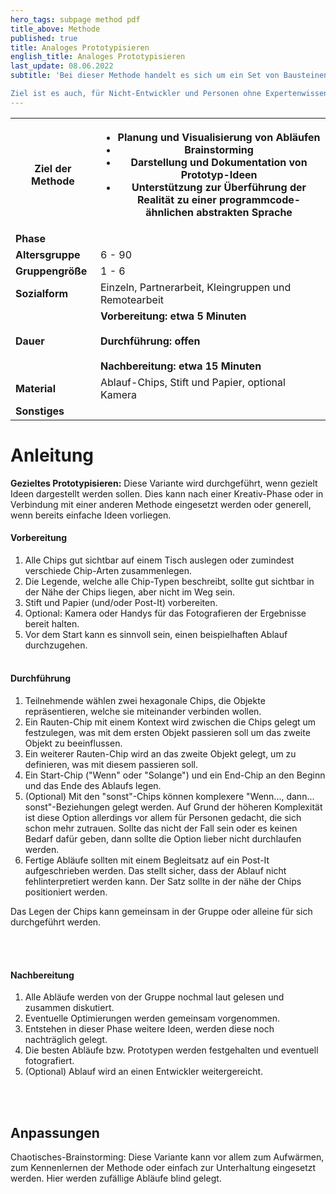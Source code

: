 ```yaml
---
hero_tags: subpage method pdf
title_above: Methode
published: true
title: Analoges Prototypisieren
english_title: Analoges Prototypisieren
last_update: 08.06.2022
subtitle: 'Bei dieser Methode handelt es sich um ein Set von Bausteinen in verschiedenen geometrischen Formen. Die Steine, auch Chips genannt, können dabei so zusammengelegt werden, dass einfache Abläufe abgebildet werden können. Durch die Haptik und Visualisierung können mit einfachen Regeln schneller Ideen vermittelt, Ideen gemeinsam ausgearbeitet und vorbereitet werden, damit diese für eine Entwicklung vorbereitet sind.

Ziel ist es auch, für Nicht-Entwickler und Personen ohne Expertenwissen Ideen und Abläufe zu visualisieren und Planen zu können. Die daraus entstehenden Konstruktionen können daraufhin zur Entwicklung genutzt werden.'
---
```


<table class="tb">
    <tr>
        <th><strong>Ziel der Methode</strong></th>
        <th>

- Planung und Visualisierung von Abläufen
- Brainstorming
- Darstellung und Dokumentation von Prototyp-Ideen
- Unterstützung zur Überführung der Realität zu einer programmcode-ähnlichen abstrakten Sprache

</th>
    </tr>
    <tr>
      <td><strong>Phase</strong></td>
      <td></td>
    </tr>
    <tr>
      <td><strong>Altersgruppe</strong></td>
      <td>6 - 90</td>
    </tr>
    <tr>
      <td><strong>Gruppengröße</strong></td>
      <td>1 - 6</td>
    </tr>
    <tr>
      <td><strong>Sozialform</strong></td>
      <td>Einzeln, Partnerarbeit, Kleingruppen und Remotearbeit</td>
    </tr>
    <tr>
      <td><strong>Dauer</strong></td>
      <td>
      <strong>
      Vorbereitung: etwa 5 Minuten<br>
      <br>
      Durchführung: offen<br>
      <br>
      Nachbereitung: etwa 15 Minuten<br>
      </strong>
      </td>
    </tr>
    <tr>
      <td><strong>Material</strong></td>
      <td>Ablauf-Chips, Stift und Papier, optional Kamera</td>
    </tr>
    <tr>
      <td><strong>Sonstiges</strong></td>
      <td>
</td>
</tr>
</table>

# Anleitung

<strong>Gezieltes Prototypisieren:</strong> Diese Variante wird durchgeführt, wenn gezielt Ideen dargestellt werden sollen. Dies kann nach einer Kreativ-Phase oder in Verbindung mit einer anderen Methode eingesetzt werden oder generell, wenn bereits einfache Ideen vorliegen.

#### Vorbereitung

1. Alle Chips gut sichtbar auf einem Tisch auslegen oder zumindest verschiede Chip-Arten zusammenlegen.
2. Die Legende, welche alle Chip-Typen beschreibt, sollte gut sichtbar in der Nähe der Chips liegen, aber nicht im Weg sein.
3. Stift und Papier (und/oder Post-It) vorbereiten.
4. Optional: Kamera oder Handys für das Fotografieren der Ergebnisse bereit halten.
5. Vor dem Start kann es sinnvoll sein, einen beispielhaften Ablauf durchzugehen.
   <br><br>

#### Durchführung


1. Teilnehmende wählen zwei hexagonale Chips, die Objekte repräsentieren, welche sie miteinander verbinden wollen.
2. Ein Rauten-Chip mit einem Kontext wird zwischen die Chips gelegt um festzulegen, was mit dem ersten Objekt passieren soll um das zweite Objekt zu beeinflussen.
3. Ein weiterer Rauten-Chip wird an das zweite Objekt gelegt, um zu definieren, was mit diesem passieren soll.
4. Ein Start-Chip ("Wenn" oder "Solange") und ein End-Chip an den Beginn und das Ende des Ablaufs legen.
5. (Optional) Mit den "sonst"-Chips können komplexere "Wenn..., dann... sonst"-Beziehungen gelegt werden. Auf Grund der höheren Komplexität ist diese Option allerdings vor allem für Personen gedacht, die sich schon mehr zutrauen. Sollte das nicht der Fall sein oder es keinen Bedarf dafür geben, dann sollte die Option lieber nicht durchlaufen werden.
6. Fertige Abläufe sollten mit einem Begleitsatz auf ein Post-It aufgeschrieben werden. Das stellt sicher, dass der Ablauf nicht fehlinterpretiert werden kann. Der Satz sollte in der nähe der Chips positioniert werden.


Das Legen der Chips kann gemeinsam in der Gruppe oder alleine für sich durchgeführt werden.

   <br><br>

#### Nachbereitung

1. Alle Abläufe werden von der Gruppe nochmal laut gelesen und zusammen diskutiert.
2. Eventuelle Optimierungen werden gemeinsam vorgenommen.
3. Entstehen in dieser Phase weitere Ideen, werden diese noch nachträglich gelegt.
4. Die besten Abläufe bzw. Prototypen werden festgehalten und eventuell fotografiert.
5. (Optional) Ablauf wird an einen Entwickler weitergereicht.

<br><br>

## Anpassungen

Chaotisches-Brainstorming: Diese Variante kann vor allem zum Aufwärmen, zum Kennenlernen der Methode oder einfach zur Unterhaltung eingesetzt werden. Hier werden zufällige Abläufe blind gelegt.

<!--
{% include highlighter.html min-height25p=false content="

## <center>Weitere Define Methoden</center>

#### Methodenname

Kurzbeschreibung Lorem ipsum dolor sit amet, consetetur sadipscing elitr, sed diam
nonumy eirmod tempor invidunt ut labore et dolore magna aliquyam erat, sed diam
voluptua. At vero eos et accusam et justo duo dolores et ea rebum.

<a href='#' class='button is-rounded is-dark'>
   <span>Mehr lesen</span>
  <span class='icon is-small'>
    <i class='fas fa-chevron-right fa-xs'></i>
  </span>
</a>
<br><br>

#### Methodenname

Kurzbeschreibung Lorem ipsum dolor sit amet, consetetur sadipscing elitr, sed diam
nonumy eirmod tempor invidunt ut labore et dolore magna aliquyam erat, sed diam
voluptua. At vero eos et accusam et justo duo dolores et ea rebum.

<a href='#' class='button is-rounded is-dark'>
   <span>Mehr lesen</span>
  <span class='icon is-small'>
    <i class='fas fa-chevron-right fa-xs'></i>
  </span>
</a>
<br><br>

" %}
-->

